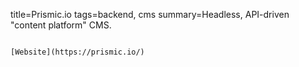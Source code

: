 title=Prismic.io
tags=backend, cms
summary=Headless, API-driven "content platform" CMS.
~~~~~~

[Website](https://prismic.io/)

